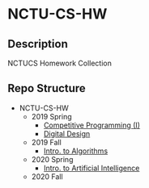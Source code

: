 # NCTU-CS-HW

## Description
NCTUCS Homework Collection

## Repo Structure
- NCTU-CS-HW
	- 2019 Spring
		- [Competitive Programming (I)](Competitive-Programming-(I)/)
		- [Digital Design](Digital-Design/)
	- 2019 Fall
		- [Intro. to Algorithms](Intro-to-Algorithms/)
	- 2020 Spring
		- [Intro. to Artificial Intelligence](Intro-to-Artificial-Intelligence/)
	- 2020 Fall